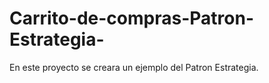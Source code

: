 # Carrito-de-compras-Patron-Estrategia-
En este proyecto se creara un ejemplo del Patron Estrategia.

